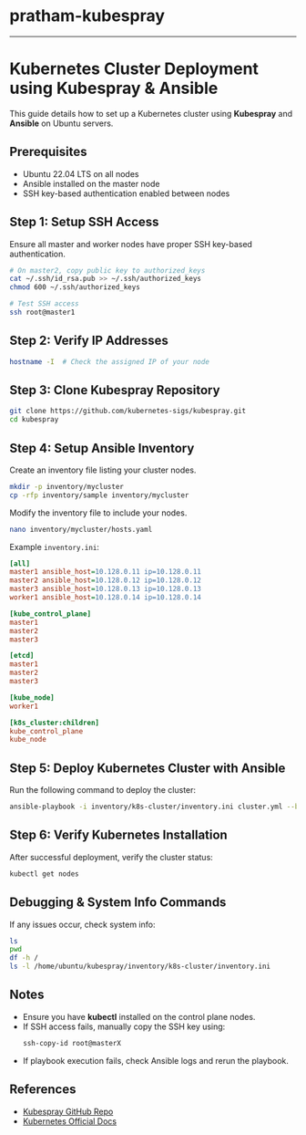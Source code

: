 # pratham-kubespray

----------------------------------------------------

# Kubernetes Cluster Deployment using Kubespray & Ansible

This guide details how to set up a Kubernetes cluster using **Kubespray** and **Ansible** on Ubuntu servers.

## Prerequisites
- Ubuntu 22.04 LTS on all nodes
- Ansible installed on the master node
- SSH key-based authentication enabled between nodes

## Step 1: Setup SSH Access
Ensure all master and worker nodes have proper SSH key-based authentication.
```bash
# On master2, copy public key to authorized_keys
cat ~/.ssh/id_rsa.pub >> ~/.ssh/authorized_keys
chmod 600 ~/.ssh/authorized_keys

# Test SSH access
ssh root@master1
```

## Step 2: Verify IP Addresses
```bash
hostname -I  # Check the assigned IP of your node
```

## Step 3: Clone Kubespray Repository
```bash
git clone https://github.com/kubernetes-sigs/kubespray.git
cd kubespray
```

## Step 4: Setup Ansible Inventory
Create an inventory file listing your cluster nodes.
```bash
mkdir -p inventory/mycluster
cp -rfp inventory/sample inventory/mycluster
```
Modify the inventory file to include your nodes.
```bash
nano inventory/mycluster/hosts.yaml
```
Example `inventory.ini`:
```ini
[all]
master1 ansible_host=10.128.0.11 ip=10.128.0.11
master2 ansible_host=10.128.0.12 ip=10.128.0.12
master3 ansible_host=10.128.0.13 ip=10.128.0.13
worker1 ansible_host=10.128.0.14 ip=10.128.0.14

[kube_control_plane]
master1
master2
master3

[etcd]
master1
master2
master3

[kube_node]
worker1

[k8s_cluster:children]
kube_control_plane
kube_node
```

## Step 5: Deploy Kubernetes Cluster with Ansible
Run the following command to deploy the cluster:
```bash
ansible-playbook -i inventory/k8s-cluster/inventory.ini cluster.yml --become --become-user=root
```

## Step 6: Verify Kubernetes Installation
After successful deployment, verify the cluster status:
```bash
kubectl get nodes
```

## Debugging & System Info Commands
If any issues occur, check system info:
```bash
ls
pwd
df -h /
ls -l /home/ubuntu/kubespray/inventory/k8s-cluster/inventory.ini
```

## Notes
- Ensure you have **kubectl** installed on the control plane nodes.
- If SSH access fails, manually copy the SSH key using:
  ```bash
  ssh-copy-id root@masterX
  ```
- If playbook execution fails, check Ansible logs and rerun the playbook.

## References
- [Kubespray GitHub Repo](https://github.com/kubernetes-sigs/kubespray)
- [Kubernetes Official Docs](https://kubernetes.io/docs/)
